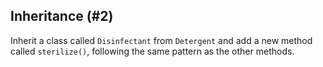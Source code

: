 ## Inheritance (#2)

Inherit a class called `Disinfectant` from `Detergent` and add a new method
called `sterilize()`, following the same pattern as the other methods.